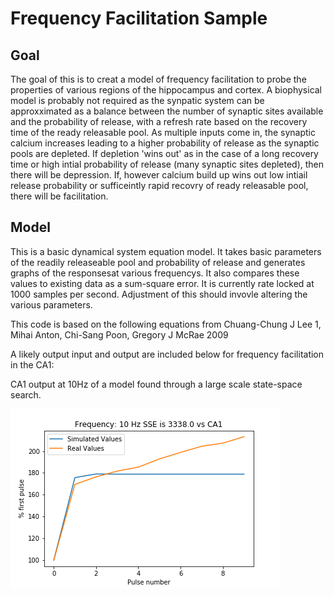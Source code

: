 # Frequency Facilitation Sample

## Goal

The goal of this is to creat a model of frequency facilitation to probe the properties of various regions of the hippocampus and cortex. A biophysical model is probably not required as the synpatic system can be approxximated as a balance between the number of synaptic sites available and the probability of release, with a refresh rate based on the recovery time of the ready releasable pool. As multiple inputs come in, the synaptic calcium increases leading to a higher probability of release as the synaptic pools are depleted. If depletion 'wins out' as in the case of a long recovery time or high intial probability of release (many synaptic sites depleted), then there will be depression. If, however calcium build up wins out low intiail release probability or sufficeintly rapid recovry of ready releasable pool, there will be facilitation.


## Model

This is a basic dynamical system equation model. It takes basic parameters of the readily releaseable pool and probability of release and generates graphs of the responsesat various frequencys. It also compares these values to existing data as a sum-square error. It is currently rate locked at 1000 samples per second. Adjustment of this should invovle altering the various parameters.

This code is based on the following equations from Chuang-Chung J Lee 1, Mihai Anton, Chi-Sang Poon, Gregory J McRae 2009 

A likely output input and output are included below for frequency facilitation in the CA1:

CA1 output at 10Hz of a model found through a large scale state-space search.

![png](FF%2010%20Hz.png) 


